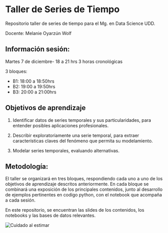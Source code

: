 # Taller de Series de Tiempo

Repositorio taller de series de tiempo para el Mg. en Data Science UDD.

Docente: Melanie Oyarzún Wolf

## Información sesión:
Martes 7 de diciembre- 18 a 21 hrs
3 horas cronológicas

3 bloques:
- B1: 18:00 a 18:50hrs
- B2: 19:00 a 19:50hrs
- B3:  20:00 a 21:00hrs

## Objetivos de aprendizaje

1. Identificar datos de series temporales y sus particularidades, para entender posibles aplicaciones profesionales.

2. Describir exploratoriamente una serie temporal, para extraer características claves del fenómeno que permita su modelamiento.

3. Modelar series temporales, evaluando alternativas.

## Metodología:

El taller se organizará en tres bloques, respondiendo cada uno a uno de los objetivos de aprendizaje descritos anteriormente. En cada bloque se combinará una exposición de los principales contenidos, junto al desarrollo de ejemplos pertinentes en codigo python, con el notebook que acompaña a cada sesión. 

En este repositorio, se encuentran las slides de los contenidos, los notebooks y las bases de datos relevantes.

![Cuidado al estimar](slide_figuras/spurius.png)
